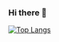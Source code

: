 ### Hi there 👋

[![Top Langs](https://github-readme-stats.vercel.app/api/top-langs/?username=YucriNatsure&layout=compact&theme=onedark)](https://github.com/anuraghazra/github-readme-stats)
